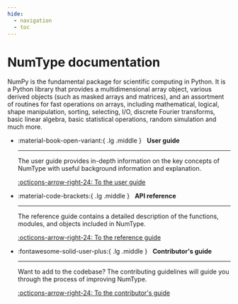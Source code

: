 ```yaml
---
hide:
  - navigation
  - toc
---
```


# NumType documentation

NumPy is the fundamental package for scientific computing in Python.
It is a Python library that provides a multidimensional array object, various
derived objects (such as masked arrays and matrices), and an assortment of
routines for fast operations on arrays, including mathematical, logical, shape
manipulation, sorting, selecting, I/O, discrete Fourier transforms, basic linear
algebra, basic statistical operations, random simulation and much more.

<div class="grid cards" markdown>

- :material-book-open-variant:{ .lg .middle } &nbsp; **User guide**

  ---

  The user guide provides in-depth information on the key concepts of
  NumType with useful background information and explanation.

  [:octicons-arrow-right-24: To the user guide](user_guide/index.md)

- :material-code-brackets:{ .lg .middle } &nbsp; **API reference**

  ---

  The reference guide contains a detailed description of the functions,
  modules, and objects included in NumType.

  [:octicons-arrow-right-24: To the reference guide](reference.md)

- :fontawesome-solid-user-plus:{ .lg .middle } &nbsp; **Contributor's guide**

  ---

  Want to add to the codebase? The contributing guidelines will guide you
  through the process of improving NumType.

  [:octicons-arrow-right-24: To the contributor's guide](contributing.md)

</div>
